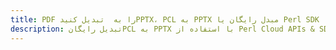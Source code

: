 ---title: PDF را به  تبدیل کنیدPPTX، PCL به PPTX مبدل رایگان یا Perl SDKdescription: تبدیل رایگانPCL به PPTX با استفاده از Perl Cloud APIs & SDK همچنین اسناد PDF را در Cloud ایجاد، ویرایش و رندر کنید.---